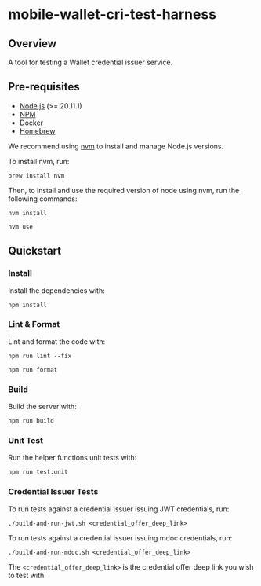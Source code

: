 # mobile-wallet-cri-test-harness

## Overview

A tool for testing a Wallet credential issuer service.

## Pre-requisites

- [Node.js](https://nodejs.org/en/) (>= 20.11.1)
- [NPM](https://www.npmjs.com/)
- [Docker](https://docs.docker.com/get-docker/)
- [Homebrew](https://brew.sh)

We recommend using [nvm](https://github.com/nvm-sh/nvm) to install and manage Node.js versions.

To install nvm, run:
```
brew install nvm
```

Then, to install and use the required version of node using nvm, run the following commands:
```
nvm install
```

```
nvm use
```

## Quickstart

### Install

Install the dependencies with:
```
npm install
```

### Lint & Format

Lint and format the code with:
```
npm run lint --fix
```

```
npm run format
```

### Build

Build the server with:
```
npm run build
```

### Unit Test

Run the helper functions unit tests with:
```
npm run test:unit
```

### Credential Issuer Tests
To run tests against a credential issuer issuing JWT credentials, run:

```
./build-and-run-jwt.sh <credential_offer_deep_link>
```

To run tests against a credential issuer issuing mdoc credentials, run:

```
./build-and-run-mdoc.sh <credential_offer_deep_link>
```

The `<credential_offer_deep_link>` is the credential offer deep link you wish to test with.

